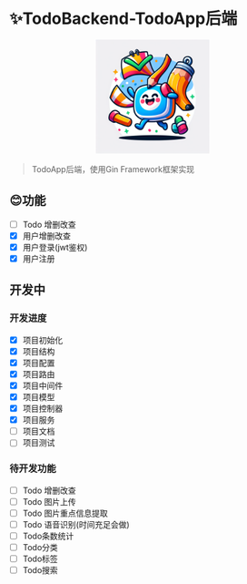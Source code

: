 # ✨TodoBackend-TodoApp后端

<center>
<img src="docs/logo.png" width="200" height="200">
</center>


> TodoApp后端，使用Gin Framework框架实现

## 😊功能

- [ ] Todo 增删改查
- [x] 用户增删改查
- [x] 用户登录(jwt鉴权)
- [x] 用户注册

## 开发中

### 开发进度

- [x] 项目初始化
- [x] 项目结构
- [x] 项目配置
- [x] 项目路由
- [x] 项目中间件
- [x] 项目模型
- [x] 项目控制器
- [x] 项目服务
- [ ] 项目文档
- [ ] 项目测试

### 待开发功能

- [ ] Todo 增删改查
- [ ] Todo 图片上传
- [ ] Todo 图片重点信息提取
- [ ] Todo 语音识别(时间充足会做)
- [ ] Todo条数统计
- [ ] Todo分类
- [ ] Todo标签
- [ ] Todo搜索
